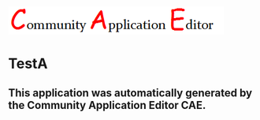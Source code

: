 ![CAE](https://github.com/cae-development/application-TestA/blob/master/img/logo.png)  

TestA
===================


This application was automatically generated by the Community Application Editor CAE.  
---------------
